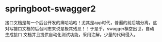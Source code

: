 # springboot-swagger2

接口文档是每一个后台开发的痛哈哈哈！尤其是app时代，普遍的前后端分离，这对写接口文档的后台同志来说是极其残忍！！于是乎，swagger横空出世，自动生成接口
文档并且提供自动化测试功能，采用注解，少量的代码侵入。
